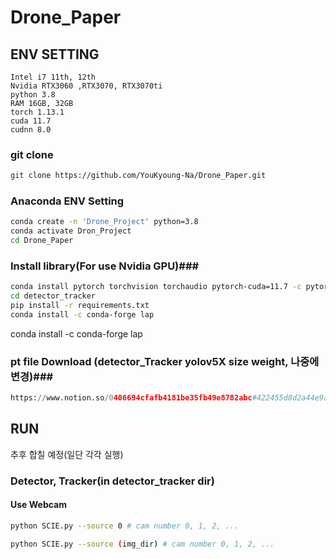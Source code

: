 # Drone_Paper



## ENV SETTING ##
	Intel i7 11th, 12th
	Nvidia RTX3060 ,RTX3070, RTX3070ti
	python 3.8
	RAM 16GB, 32GB
	torch 1.13.1
	cuda 11.7
	cudnn 8.0
	
### git clone ###
```bash
git clone https://github.com/YouKyoung-Na/Drone_Paper.git
```

### Anaconda ENV Setting ###
```bash
conda create -n 'Drone_Project' python=3.8
conda activate Dron_Project
cd Drone_Paper
```

### Install library(For use Nvidia GPU)###
```bash
conda install pytorch torchvision torchaudio pytorch-cuda=11.7 -c pytorch -c nvidia
cd detector_tracker
pip install -r requirements.txt
conda install -c conda-forge lap
```
conda install -c conda-forge lap
### pt file Download (detector_Tracker yolov5X size weight, 나중에 변경)###
```python
https://www.notion.so/0406694cfafb4181be35fb49e8782abc#422455d8d2a44e9a9ea5a057df1ee363
```

## RUN ##
추후 합칠 예정(일단 각각 실행)

### Detector, Tracker(in detector_tracker dir) ###

#### Use Webcam ####
```bash
python SCIE.py --source 0 # cam number 0, 1, 2, ...
```

```bash
python SCIE.py --source (img_dir) # cam number 0, 1, 2, ...
```
